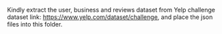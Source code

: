 Kindly extract the user, business and reviews dataset from Yelp challenge dataset link: https://www.yelp.com/dataset/challenge, and place the json files into this folder. 
